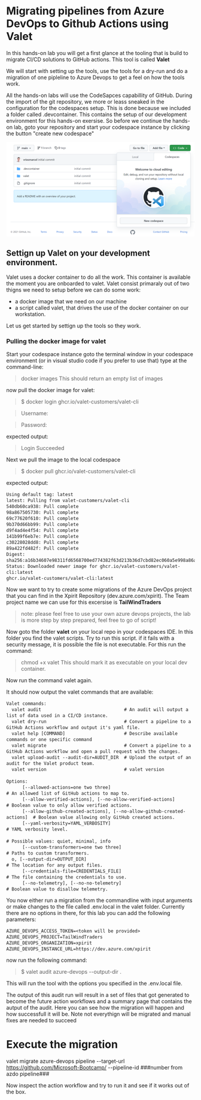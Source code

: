 # Migrating pipelines from Azure DevOps to Github Actions using Valet 
In this hands-on lab you will get a first glance at the tooling that is build to migrate CI/CD solutions to GitHub actions. This tool is called **Valet**

We will start with setting up the tools, use the tools for a dry-run and do a migration of one pipleline to Azure Devops to get a feel on how the tools work.

All the hands-on labs will use the CodeSapces capabillity of GitHub. During the import of the git repository, we more or leass sneaked in the configuration for the codespaces setup. This is done because we included a folder called .devcontainer. This contains the setup of our development environment for this hands-on exersise.
So before we continue the hands-on lab, goto your repository and start your codespace instance by clicking the button "create new codespace"

![starting codespaces](images/codespaces.png)

## Settign up Valet on your development environment.

Valet uses a docker container to do all the work. This container is available the moment you are onboarded to valet.
Valet consist primaraly out of two thigns we need to setup before we can do some work:
- a docker image that we need on our machine
- a script called valet, that drives the use of the docker container on our workstation.

Let us get started by settign up the tools so they work.

### Pulling the docker image for valet

Start your codespace instance
goto the terminal window in your codespace environment (or in visual studio code if you prefer to use that)
type at the command-line:
> docker images
This should return an empty list of images

now pull the docker image for valet:
> $ docker login ghcr.io/valet-customers/valet-cli

>Username:<yourdockerhandle>

>Password:<your github personal access token here>

expected output:
>Login Succeeded

Next we pull the image to the local codespace 

>$ docker pull ghcr.io/valet-customers/valet-cli

expected output:
```
Using default tag: latest
latest: Pulling from valet-customers/valet-cli
540db60ca938: Pull complete 
98a867505730: Pull complete 
69c77620f610: Pull complete 
9b370d66bb99: Pull complete 
d9f4ad4e4f54: Pull complete 
141b99f6eb7e: Pull complete 
c30228028dd8: Pull complete 
89a422fd482f: Pull complete 
Digest: sha256:a16b34607e98311fd6568700ed774382f63d213b36d7cbd82ec060a5e998a86a
Status: Downloaded newer image for ghcr.io/valet-customers/valet-cli:latest
ghcr.io/valet-customers/valet-cli:latest
```

Now we want to try to create some migrations of the Azure DevOps project that you can find in the Xpirit Repository (dev.azure.com/xpirit). 
The Team project name we can use for this excersise is **TailWindTraders**

> note: please feel free to use your own azure devops projects, the lab is more step by step prepared, feel free to go of script!

Now goto the folder **valet** on your local repo in your codespaces IDE.
In this folder you find the valet scripts. Try to run this script. 
if it fails with a security message, it is possible the file is not executable. For this run the command:
> chmod +x valet
This should mark it as executable on your local dev container.

Now run the command valet again.

It should now output the valet commands that are available:

```
Valet commands:
  valet audit                               # An audit will output a list of data used in a CI/CD instance.
  valet dry-run                             # Convert a pipeline to a GitHub Actions workflow and output it's yaml file.
  valet help [COMMAND]                      # Describe available commands or one specific command
  valet migrate                             # Convert a pipeline to a GitHub Actions workflow and open a pull request with the changes.
  valet upload-audit --audit-dir=AUDIT_DIR  # Upload the output of an audit for the Valet product team.
  valet version                             # valet version

Options:
      [--allowed-actions=one two three]                                      # An allowed list of GitHub actions to map to.
      [--allow-verified-actions], [--no-allow-verified-actions]              # Boolean value to only allow verified actions.
      [--allow-github-created-actions], [--no-allow-github-created-actions]  # Boolean value allowing only GitHub created actions.
      [--yaml-verbosity=YAML_VERBOSITY]                                      # YAML verbosity level.
                                                                             # Possible values: quiet, minimal, info
      [--custom-transformers=one two three]                                  # Paths to custom transformers.
  o, [--output-dir=OUTPUT_DIR]                                               # The location for any output files.
      [--credentials-file=CREDENTIALS_FILE]                                  # The file containing the credentials to use.
      [--no-telemetry], [--no-no-telemetry]                                  # Boolean value to disallow telemetry.
```

You now either run a migration from the commandline with input arguments or make changes to the file called .env.local in the valet folder. 
Currently there are no options in there, for this lab you can add the following parameters:
```
AZURE_DEVOPS_ACCESS_TOKEN=<token will be provided>
AZURE_DEVOPS_PROJECT=TailWindTraders
AZURE_DEVOPS_ORGANIZATION=xpirit
AZURE_DEVOPS_INSTANCE_URL=https://dev.azure.com/xpirit
```

now run the following command:
> $ valet audit azure-devops --output-dir . 

This will run the tool with the options you specified in the .env.local file.

The output of this audit run will result in a set of files that got generated to become the future action workflows and a summary page that contains the autput of the audit. 
  Here you can see how the migration will happen and how successfull it will be. Note not everythign will be migrated and manual fixes are needed to succeed
  
# Execute the migration
valet migrate azure-devops pipeline --target-url https://github.com/Microsoft-Bootcamp/<your-repo-name> --pipeline-id ###number from azdo pipeline###

Now inspect the action workflow and try to run it and see if it works out of the box.
  
